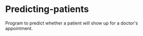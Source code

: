# Predicting-patients
Program to predict whether a patient will show up for a doctor's appointment.
